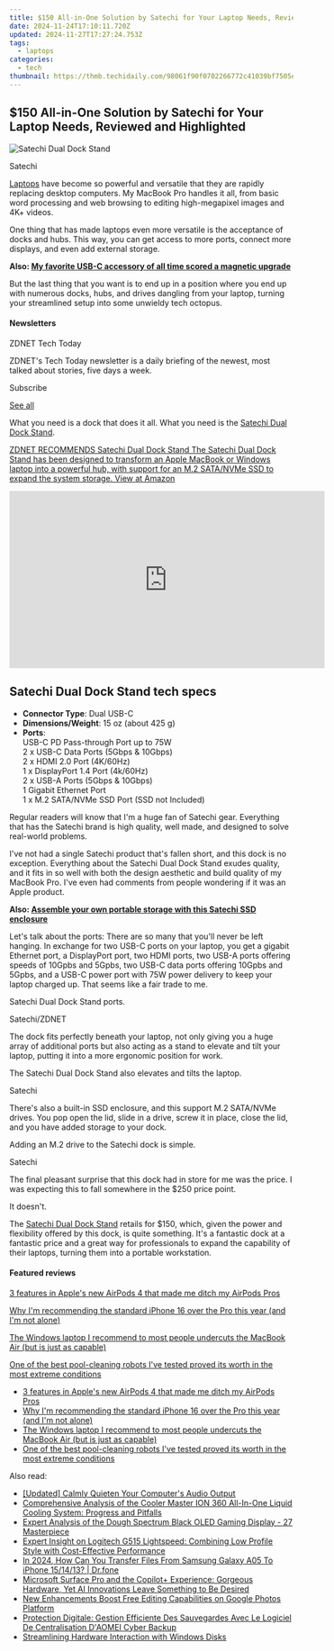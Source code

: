 ```yaml
---
title: $150 All-in-One Solution by Satechi for Your Laptop Needs, Reviewed and Highlighted
date: 2024-11-24T17:10:11.720Z
updated: 2024-11-27T17:27:24.753Z
tags:
  - laptops
categories:
  - tech
thumbnail: https://thmb.techidaily.com/98061f90f0702266772c41039bf7505ea26afb88709675b4845f86d9c07123c1.jpg
---
```


## $150 All-in-One Solution by Satechi for Your Laptop Needs, Reviewed and Highlighted

![Satechi Dual Dock Stand](https://www.zdnet.com/a/img/resize/b31c068d1ee510c714ce24022d2c5d53e41291e1/2023/08/18/61892159-27c8-474e-99b7-50b410f5b05f/untitled-1.jpg?auto=webp&precrop=1600,898,x0,y2&width=1280)

Satechi

[Laptops](https://www.zdnet.com/article/best-laptop/) have become so powerful and versatile that they are rapidly replacing desktop computers. My MacBook Pro handles it all, from basic word processing and web browsing to editing high-megapixel images and 4K+ videos. 

One thing that has made laptops even more versatile is the acceptance of docks and hubs. This way, you can get access to more ports, connect more displays, and even add external storage. 

**Also: [My favorite USB-C accessory of all time scored a magnetic upgrade](https://www.zdnet.com/article/my-favorite-usb-c-accessory-of-all-time-scored-a-magnetic-upgrade/)**

But the last thing that you want is to end up in a position where you end up with numerous docks, hubs, and drives dangling from your laptop, turning your streamlined setup into some unwieldy tech octopus. 

#### Newsletters

ZDNET Tech Today

ZDNET's Tech Today newsletter is a daily briefing of the newest, most talked about stories, five days a week.

 Subscribe

[See all](https://www.zdnet.com/newsletters/)

What you need is a dock that does it all. What you need is the [Satechi Dual Dock Stand](https://shareasale.com/r.cfm?b=1554062&u=4338022&m=98197&afftrack=techidaily&urllink=https%3A%2F%2Fturtlebeachus.sjv.io%2Fvmebyo). 

[ZDNET RECOMMENDS Satechi Dual Dock Stand The Satechi Dual Dock Stand has been designed to transform an Apple MacBook or Windows laptop into a powerful hub, with support for an M.2 SATA/NVMe SSD to expand the system storage. View at Amazon](https://buy.geni.us/Proxy.ashx?TSID=368250&GR%5FURL=https%3A%2F%2Fwww.amazon.com%2FSatechi-Docking-Station-Ethernet-Enclosure%2Fdp%2FB0CFWX61HL%3Ftag%3Dzd-buy-button-20%26ascsubtag%3D%5F%5FCOM%5FCLICK%5FID%5F%5F%7C3b1e4a7d-8831-4274-bcdb-f367c1660602%7Cdtp&dtb=1)

<!-- affiliate ads begin -->
<iframe width="560" height="315" src="https://www.youtube.com/embed/y3VlwHTQQMs?si=BXYwD1pKiaTuev4y&autoplay=1" title="YouTube video player" frameborder="0" allow="accelerometer; autoplay; clipboard-write; encrypted-media; gyroscope; picture-in-picture; web-share" referrerpolicy="strict-origin-when-cross-origin" allowfullscreen></iframe>
<!-- affiliate ads end -->

## Satechi Dual Dock Stand tech specs

* **Connector Type**: Dual USB-C
* **Dimensions/Weight**: 15 oz (about 425 g)
* **Ports**:  
USB-C PD Pass-through Port up to 75W  
2 x USB-C Data Ports (5Gbps & 10Gbps)  
2 x HDMI 2.0 Port (4K/60Hz)  
1 x DisplayPort 1.4 Port (4k/60Hz)  
2 x USB-A Ports (5Gbps & 10Gbps)  
1 Gigabit Ethernet Port  
1 x M.2 SATA/NVMe SSD Port (SSD not Included)

Regular readers will know that I'm a huge fan of Satechi gear. Everything that has the Satechi brand is high quality, well made, and designed to solve real-world problems. 

I've not had a single Satechi product that's fallen short, and this dock is no exception. Everything about the Satechi Dual Dock Stand exudes quality, and it fits in so well with both the design aesthetic and build quality of my MacBook Pro. I've even had comments from people wondering if it was an Apple product. 

**Also: [Assemble your own portable storage with this Satechi SSD enclosure](https://www.zdnet.com/article/assemble-your-own-portable-storage-with-the-satechi-ssd-enclosure/)**

Let's talk about the ports: There are so many that you'll never be left hanging. In exchange for two USB-C ports on your laptop, you get a gigabit Ethernet port, a DisplayPort port, two HDMI ports, two USB-A ports offering speeds of 10Gpbs and 5Gpbs, two USB-C data ports offering 10Gpbs and 5Gpbs, and a USB-C power port with 75W power delivery to keep your laptop charged up. That seems like a fair trade to me.

Satechi Dual Dock Stand ports.

Satechi/ZDNET

The dock fits perfectly beneath your laptop, not only giving you a huge array of additional ports but also acting as a stand to elevate and tilt your laptop, putting it into a more ergonomic position for work.

The Satechi Dual Dock Stand also elevates and tilts the laptop.

Satechi

There's also a built-in SSD enclosure, and this support M.2 SATA/NVMe drives. You pop open the lid, slide in a drive, screw it in place, close the lid, and you have added storage to your dock. 

Adding an M.2 drive to the Satechi dock is simple.

Satechi

The final pleasant surprise that this dock had in store for me was the price. I was expecting this to fall somewhere in the $250 price point. 

It doesn't. 

The [Satechi Dual Dock Stand](https://buy.geni.us/Proxy.ashx?TSID=368250&GR%5FURL=https%3A%2F%2Fwww.amazon.com%2FSatechi-Docking-Station-Ethernet-Enclosure%2Fdp%2FB0CFWX61HL%3Ftag%3Dzd-buy-button-20%26ascsubtag%3D%5F%5FCOM%5FCLICK%5FID%5F%5F%7C3b1e4a7d-8831-4274-bcdb-f367c1660602%7Cdtp&dtb=1) retails for $150, which, given the power and flexibility offered by this dock, is quite something. It's a fantastic dock at a fantastic price and a great way for professionals to expand the capability of their laptops, turning them into a portable workstation.

#### Featured reviews

[3 features in Apple's new AirPods 4 that made me ditch my AirPods Pros](https://www.zdnet.com/article/3-features-in-apples-new-airpods-4-that-made-me-ditch-my-airpods-pros/ "3 features in Apple's new AirPods 4 that made me ditch my AirPods Pros")

[Why I'm recommending the standard iPhone 16 over the Pro this year (and I'm not alone)](https://www.zdnet.com/article/why-im-recommending-the-standard-iphone-16-over-the-pro-this-year-and-im-not-alone/ "Why I'm recommending the standard iPhone 16 over the Pro this year (and I'm not alone)")

[The Windows laptop I recommend to most people undercuts the MacBook Air (but is just as capable)](https://www.zdnet.com/article/the-windows-laptop-i-recommend-to-most-people-undercuts-the-macbook-air-but-is-just-as-capable/ "The Windows laptop I recommend to most people undercuts the MacBook Air (but is just as capable)")

[One of the best pool-cleaning robots I've tested proved its worth in the most extreme conditions](https://www.zdnet.com/article/one-of-the-best-pool-cleaning-robots-ive-tested-proved-its-worth-in-the-most-extreme-conditions/ "One of the best pool-cleaning robots I've tested proved its worth in the most extreme conditions")

* [3 features in Apple's new AirPods 4 that made me ditch my AirPods Pros](https://www.zdnet.com/article/3-features-in-apples-new-airpods-4-that-made-me-ditch-my-airpods-pros/ "3 features in Apple's new AirPods 4 that made me ditch my AirPods Pros")
* [Why I'm recommending the standard iPhone 16 over the Pro this year (and I'm not alone)](https://www.zdnet.com/article/why-im-recommending-the-standard-iphone-16-over-the-pro-this-year-and-im-not-alone/ "Why I'm recommending the standard iPhone 16 over the Pro this year (and I'm not alone)")
* [The Windows laptop I recommend to most people undercuts the MacBook Air (but is just as capable)](https://www.zdnet.com/article/the-windows-laptop-i-recommend-to-most-people-undercuts-the-macbook-air-but-is-just-as-capable/ "The Windows laptop I recommend to most people undercuts the MacBook Air (but is just as capable)")
* [One of the best pool-cleaning robots I've tested proved its worth in the most extreme conditions](https://www.zdnet.com/article/one-of-the-best-pool-cleaning-robots-ive-tested-proved-its-worth-in-the-most-extreme-conditions/ "One of the best pool-cleaning robots I've tested proved its worth in the most extreme conditions")

<ins class="adsbygoogle"
     style="display:block"
     data-ad-format="autorelaxed"
     data-ad-client="ca-pub-7571918770474297"
     data-ad-slot="1223367746"></ins>

<ins class="adsbygoogle"
     style="display:block"
     data-ad-client="ca-pub-7571918770474297"
     data-ad-slot="8358498916"
     data-ad-format="auto"
     data-full-width-responsive="true"></ins>

<span class="atpl-alsoreadstyle">Also read:</span>
<div><ul>
<li><a href="https://fox-cloud.techidaily.com/updated-calmly-quieten-your-computers-audio-output/"><u>[Updated] Calmly Quieten Your Computer's Audio Output</u></a></li>
<li><a href="https://hardware-reviews.techidaily.com/comprehensive-analysis-of-the-cooler-master-ion-360-all-in-one-liquid-cooling-system-progress-and-pitfalls/"><u>Comprehensive Analysis of the Cooler Master ION 360 All-In-One Liquid Cooling System: Progress and Pitfalls</u></a></li>
<li><a href="https://hardware-reviews.techidaily.com/expert-analysis-of-the-dough-spectrum-black-oled-gaming-display-27-masterpiece/"><u>Expert Analysis of the Dough Spectrum Black OLED Gaming Display - 27 Masterpiece</u></a></li>
<li><a href="https://hardware-reviews.techidaily.com/expert-insight-on-logitech-g515-lightspeed-combining-low-profile-style-with-cost-effective-performance/"><u>Expert Insight on Logitech G515 Lightspeed: Combining Low Profile Style with Cost-Effective Performance</u></a></li>
<li><a href="https://android-transfer.techidaily.com/in-2024-how-can-you-transfer-files-from-samsung-galaxy-a05-to-iphone-151413-drfone-by-drfone-transfer-from-android-transfer-from-android/"><u>In 2024, How Can You Transfer Files From Samsung Galaxy A05 To iPhone 15/14/13? | Dr.fone</u></a></li>
<li><a href="https://hardware-reviews.techidaily.com/microsoft-surface-pro-and-the-copilotplus-experience-gorgeous-hardware-yet-ai-innovations-leave-something-to-be-desired/"><u>Microsoft Surface Pro and the Copilot+ Experience: Gorgeous Hardware, Yet AI Innovations Leave Something to Be Desired</u></a></li>
<li><a href="https://os-tips.techidaily.com/new-enhancements-boost-free-editing-capabilities-on-google-photos-platform/"><u>New Enhancements Boost Free Editing Capabilities on Google Photos Platform</u></a></li>
<li><a href="https://discover-bits.techidaily.com/protection-digitale-gestion-efficiente-des-sauvegardes-avec-le-logiciel-de-centralisation-daomei-cyber-backup/"><u>Protection Digitale: Gestion Efficiente Des Sauvegardes Avec Le Logiciel De Centralisation D'AOMEI Cyber Backup</u></a></li>
<li><a href="https://win11.techidaily.com/streamlining-hardware-interaction-with-windows-disks/"><u>Streamlining Hardware Interaction with Windows Disks</u></a></li>
</ul></div>

